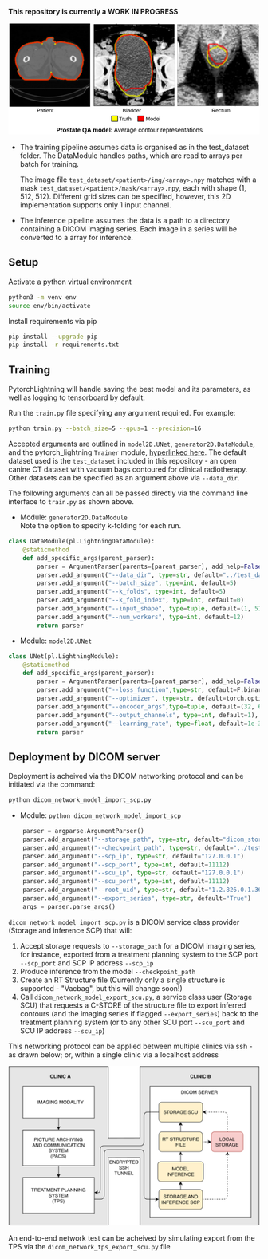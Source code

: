 **This repository is currently a WORK IN PROGRESS**

<p align="center">
  <img src="readme_model_output.png" width="700">
</p>

* The training pipeline assumes data is organised as in the test_dataset folder. The DataModule handles paths, which are read to arrays per batch for training.  
 
  The image file `test_dataset/<patient>/img/<array>.npy` matches with a mask `test_dataset/<patient>/mask/<array>.npy`, each with shape (1, 512, 512). Different grid sizes can be specified, however, this 2D implementation supports only 1 input channel.
  
* The inference pipeline assumes the data is a path to a directory containing a DICOM imaging series. Each image in a series will be converted to a array for inference.

## Setup

Activate a python virtual environment
```bash
python3 -m venv env
source env/bin/activate
```
Install requirements via pip
```bash
pip install --upgrade pip
pip install -r requirements.txt
```

## Training

PytorchLightning will handle saving the best model and its parameters, as well as logging to tensorboard by default.

Run the `train.py` file specifying any argument required. For example:
```bash
python train.py --batch_size=5 --gpus=1 --precision=16
```

Accepted arguments are outlined in `model2D.UNet`, `generator2D.DataModule`, and the pytorch_lightning `Trainer` module, [hyperlinked here](https://pytorch-lightning.readthedocs.io/en/stable/_modules/pytorch_lightning/trainer/trainer.html). The default dataset used is the `test_dataset` included in this repository - an open canine CT dataset with vacuum bags contoured for clinical radiotherapy. Other datasets can be specified as an argument above via `--data_dir`.

The following arguments can all be passed directly via the command line interface to `train.py` as shown above.

* Module: `generator2D.DataModule`  
Note the option to specify k-folding for each run.
```python
class DataModule(pl.LightningDataModule):
    @staticmethod
    def add_specific_args(parent_parser):
        parser = ArgumentParser(parents=[parent_parser], add_help=False)
        parser.add_argument("--data_dir", type=str, default="../test_dataset")
        parser.add_argument("--batch_size", type=int, default=5)
        parser.add_argument("--k_folds", type=int, default=5)
        parser.add_argument("--k_fold_index", type=int, default=0)
        parser.add_argument("--input_shape", type=tuple, default=(1, 512, 512))
        parser.add_argument("--num_workers", type=int, default=12)
        return parser
```



* Module: `model2D.UNet` 
```python
class UNet(pl.LightningModule):
    @staticmethod
    def add_specific_args(parent_parser):
        parser = ArgumentParser(parents=[parent_parser], add_help=False)
        parser.add_argument("--loss_function",type=str, default=F.binary_cross_entropy_with_logits)
        parser.add_argument("--optimizer", type=str, default=torch.optim.Adam)
        parser.add_argument("--encoder_args",type=tuple, default=(32, 64, 128, 256, 512, 1024)),
        parser.add_argument("--output_channels", type=int, default=1),
        parser.add_argument("--learning_rate", type=float, default=1e-3)
        return parser

```


## Deployment by DICOM server
Deployment is acheived via the DICOM networking protocol and can be initiated via the command:
```bash
python dicom_network_model_import_scp.py
```

* Module: `python dicom_network_model_import_scp` 
```python
    parser = argparse.ArgumentParser()
    parser.add_argument("--storage_path", type=str, default="dicom_storage_requests")
    parser.add_argument("--checkpoint_path", type=str, default="../test_model/checkpoint.ckpt")
    parser.add_argument("--scp_ip", type=str, default="127.0.0.1")
    parser.add_argument("--scp_port", type=int, default=11112)
    parser.add_argument("--scu_ip", type=str, default="127.0.0.1")
    parser.add_argument("--scu_port", type=int, default=11112)
    parser.add_argument("--root_uid", type=str, default="1.2.826.0.1.3680043.8.498.")
    parser.add_argument("--export_series", type=str, default="True")
    args = parser.parse_args()
```

`dicom_network_model_import_scp.py` is a DICOM service class provider (Storage and inference SCP) that will:
  1. Accept storage requests to `--storage_path` for a DICOM imaging series, for instance, exported from a treatment planning system to the SCP port `--scp_port` and SCP IP address `--scp_ip` 
  2. Produce inference from the model `--checkpoint_path`
  3. Create an RT Structure file (Currently only a single structure is supported - "Vacbag", but this will change soon!)
  4. Call `dicom_network_model_export_scu.py`, a service class user (Storage SCU) that requests a C-STORE of the structure file to export inferred contours (and the imaging series if flagged `--export_series`) back to the treatment planning system (or to any other SCU port `--scu_port` and SCU IP address `--scu_ip`)

This networking protocol can be applied between multiple clinics via ssh - as drawn below; or, within a single clinic via a localhost address

<p align="center">
  <img src="readme_inference.png" width="700">
</p>

An end-to-end network test can be acheived by simulating export from the TPS via the `dicom_network_tps_export_scu.py` file

